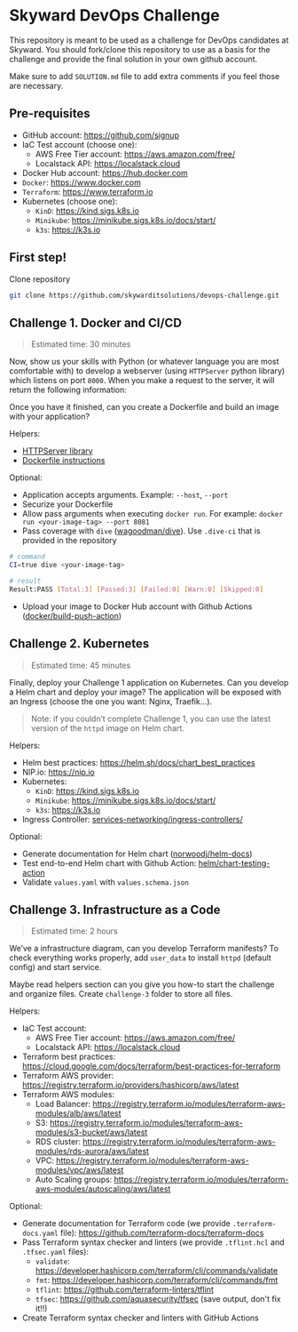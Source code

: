 # Skyward DevOps Challenge

This repository is meant to be used as a challenge for DevOps candidates at Skyward.
You should fork/clone this repository to use as a basis for the challenge and provide the final solution in your own github account.

Make sure to add `SOLUTION.md` file to add extra comments if you feel those are necessary.

## Pre-requisites

- GitHub account: <https://github.com/signup>
- IaC Test account (choose one):
  - AWS Free Tier account: <https://aws.amazon.com/free/>
  - Localstack API: <https://localstack.cloud>
- Docker Hub account: <https://hub.docker.com>
- `Docker`: <https://www.docker.com>
- `Terraform`: <https://www.terraform.io>
- Kubernetes (choose one):
  - `KinD`: <https://kind.sigs.k8s.io>
  - `Minikube`: <https://minikube.sigs.k8s.io/docs/start/>
  - `k3s`: <https://k3s.io>

## First step!

Clone repository

```bash
git clone https://github.com/skywarditsolutions/devops-challenge.git
```

## Challenge 1. Docker and CI/CD

> Estimated time: 30 minutes

Now, show us your skills with Python (or whatever language you are most comfortable with) to develop a webserver (using `HTTPServer` python library) which listens on port `8000`. When you make a request to the server, it will return the following information:

Once you have it finished, can you create a Dockerfile and build an image with your application?

Helpers:

- [HTTPServer library](https://docs.python.org/3/library/http.server.html)
- [Dockerfile instructions](https://docs.docker.com/develop/develop-images/instructions/)

Optional:

- Application accepts arguments. Example: `--host`, `--port`
- Securize your Dockerfile
- Allow pass arguments when executing `docker run`. For example: `docker run <your-image-tag> --port 8081`
- Pass coverage with `dive` ([wagoodman/dive](https://github.com/wagoodman/dive)). Use `.dive-ci` that is provided in the repository

```bash
# command
CI=true dive <your-image-tag>

# result
Result:PASS [Total:3] [Passed:3] [Failed:0] [Warn:0] [Skipped:0]
```

- Upload your image to Docker Hub account with Github Actions ([docker/build-push-action](https://github.com/docker/build-push-action))

## Challenge 2. Kubernetes

> Estimated time: 45 minutes

Finally, deploy your Challenge 1 application on Kubernetes. Can you develop a Helm chart and deploy your image? The application will be exposed with an Ingress (choose the one you want: Nginx, Traefik…).

> Note: if you couldn’t complete Challenge 1, you can use the latest version of the `httpd` image on Helm chart.

Helpers:

- Helm best practices: <https://helm.sh/docs/chart_best_practices>
- NIP.io: <https://nip.io>
- Kubernetes:
  - `KinD`: <https://kind.sigs.k8s.io>
  - `Minikube`: <https://minikube.sigs.k8s.io/docs/start/>
  - `k3s`: <https://k3s.io>
- Ingress Controller: [services-networking/ingress-controllers/](https://kubernetes.io/docs/concepts/services-networking/ingress-controllers/)

Optional:

- Generate documentation for Helm chart ([norwoodj/helm-docs](https://github.com/norwoodj/helm-docs))
- Test end-to-end Helm chart with Github Action: [helm/chart-testing-action](https://github.com/helm/chart-testing-action)
- Validate `values.yaml` with `values.schema.json`

## Challenge 3. Infrastructure as a Code

> Estimated time: 2 hours

We’ve a infrastructure diagram, can you develop Terraform manifests? To check everything works properly, add `user_data` to install `httpd` (default config) and start service.

Maybe read helpers section can you give you how-to start the challenge and organize files. Create `challenge-3` folder to store all files.

Helpers:

- IaC Test account:
  - AWS Free Tier account: <https://aws.amazon.com/free/>
  - Localstack API: <https://localstack.cloud>
- Terraform best practices: <https://cloud.google.com/docs/terraform/best-practices-for-terraform>
- Terraform AWS provider: <https://registry.terraform.io/providers/hashicorp/aws/latest>
- Terraform AWS modules:
  - Load Balancer: <https://registry.terraform.io/modules/terraform-aws-modules/alb/aws/latest>
  - S3: <https://registry.terraform.io/modules/terraform-aws-modules/s3-bucket/aws/latest>
  - RDS cluster: <https://registry.terraform.io/modules/terraform-aws-modules/rds-aurora/aws/latest>
  - VPC: <https://registry.terraform.io/modules/terraform-aws-modules/vpc/aws/latest>
  - Auto Scaling groups: <https://registry.terraform.io/modules/terraform-aws-modules/autoscaling/aws/latest>

Optional:

- Generate documentation for Terraform code (we provide `.terraform-docs.yaml` file): <https://github.com/terraform-docs/terraform-docs>
- Pass Terraform syntax checker and linters (we provide `.tflint.hcl` and `.tfsec.yaml` files):
  - `validate`: <https://developer.hashicorp.com/terraform/cli/commands/validate>
  - `fmt`: <https://developer.hashicorp.com/terraform/cli/commands/fmt>
  - `tflint`: <https://github.com/terraform-linters/tflint>
  - `tfsec`: <https://github.com/aquasecurity/tfsec> (save output, don't fix it!!)
- Create Terraform syntax checker and linters with GitHub Actions
